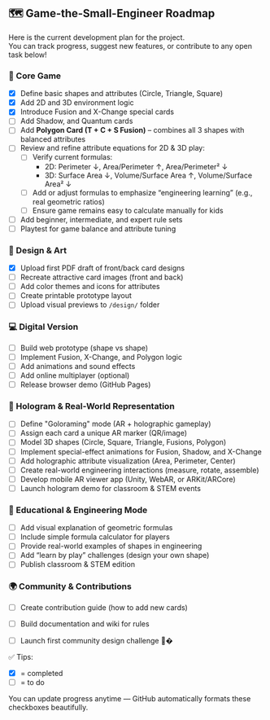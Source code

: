 ## 🗺️ Game-the-Small-Engineer Roadmap

Here is the current development plan for the project.  
You can track progress, suggest new features, or contribute to any open task below!

### 🎴 Core Game
- [x] Define basic shapes and attributes (Circle, Triangle, Square)
- [x] Add 2D and 3D environment logic
- [x] Introduce Fusion and X-Change special cards
- [ ] Add Shadow, and Quantum cards
- [ ] Add **Polygon Card (T + C + S Fusion)** – combines all 3 shapes with balanced attributes
- [ ] Review and refine attribute equations for 2D & 3D play:
  - [ ] Verify current formulas:  
    - 2D: Perimeter ↓, Area/Perimeter ↑, Area/Perimeter² ↓  
    - 3D: Surface Area ↓, Volume/Surface Area ↑, Volume/Surface Area² ↓  
  - [ ] Add or adjust formulas to emphasize “engineering learning” (e.g., real geometric ratios)
  - [ ] Ensure game remains easy to calculate manually for kids
- [ ] Add beginner, intermediate, and expert rule sets
- [ ] Playtest for game balance and attribute tuning

### 🎨 Design & Art
- [x] Upload first PDF draft of front/back card designs
- [ ] Recreate attractive card images (front and back)
- [ ] Add color themes and icons for attributes
- [ ] Create printable prototype layout
- [ ] Upload visual previews to `/design/` folder

### 💻 Digital Version
- [ ] Build web prototype (shape vs shape)
- [ ] Implement Fusion, X-Change, and Polygon logic
- [ ] Add animations and sound effects
- [ ] Add online multiplayer (optional)
- [ ] Release browser demo (GitHub Pages)

### 🌌 Hologram & Real-World Representation
- [ ] Define "Goloraming" mode (AR + holographic gameplay)
- [ ] Assign each card a unique AR marker (QR/image)
- [ ] Model 3D shapes (Circle, Square, Triangle, Fusions, Polygon)
- [ ] Implement special-effect animations for Fusion, Shadow, and X-Change
- [ ] Add holographic attribute visualization (Area, Perimeter, Center)
- [ ] Create real-world engineering interactions (measure, rotate, assemble)
- [ ] Develop mobile AR viewer app (Unity, WebAR, or ARKit/ARCore)
- [ ] Launch hologram demo for classroom & STEM events

### 🧮 Educational & Engineering Mode
- [ ] Add visual explanation of geometric formulas
- [ ] Include simple formula calculator for players
- [ ] Provide real-world examples of shapes in engineering
- [ ] Add “learn by play” challenges (design your own shape)
- [ ] Publish classroom & STEM edition

### 🌍 Community & Contributions
- [ ] Create contribution guide (how to add new cards)
- [ ] Build documentation and wiki for rules
- [ ] Launch first community design challenge 🎨�


✅ Tips:

- [x] = completed
- [ ] = to do

You can update progress anytime — GitHub automatically formats these checkboxes beautifully.
